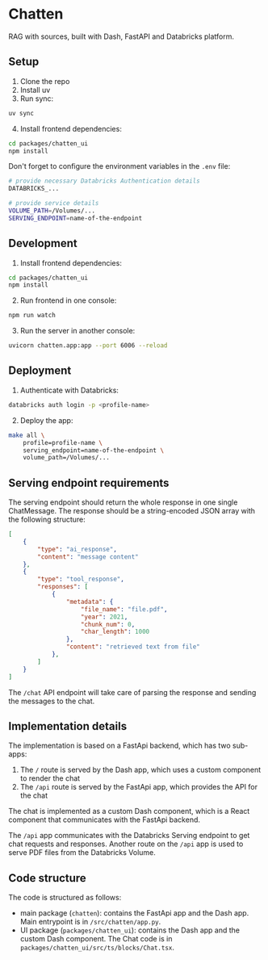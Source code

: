 # Chatten

RAG with sources, built with Dash, FastAPI and Databricks platform.

## Setup

1. Clone the repo
2. Install uv 
3. Run sync:

```bash
uv sync
```

4. Install frontend dependencies:

```bash
cd packages/chatten_ui
npm install
```


Don't forget to configure the environment variables in the `.env` file:

```bash
# provide necessary Databricks Authentication details
DATABRICKS_...

# provide service details
VOLUME_PATH=/Volumes/...
SERVING_ENDPOINT=name-of-the-endpoint
```

## Development

1. Install frontend dependencies:

```bash
cd packages/chatten_ui
npm install
```

2. Run frontend in one console:

```bash
npm run watch
```

3. Run the server in another console:

```bash
uvicorn chatten.app:app --port 6006 --reload
```

## Deployment

1. Authenticate with Databricks:

```bash
databricks auth login -p <profile-name>
```

2. Deploy the app:

```bash
make all \
    profile=profile-name \
    serving_endpoint=name-of-the-endpoint \
    volume_path=/Volumes/...
```

## Serving endpoint requirements

The serving endpoint should return the whole response in one single ChatMessage. The response should be a string-encoded JSON array with the following structure:
```json
[
    {
        "type": "ai_response",
        "content": "message content"
    },
    {
        "type": "tool_response",
        "responses": [
            {
                "metadata": {
                    "file_name": "file.pdf",
                    "year": 2021,
                    "chunk_num": 0,
                    "char_length": 1000
                },
                "content": "retrieved text from file"
            },
        ]
    }
]
```

The `/chat` API endpoint will take care of parsing the response and sending the messages to the chat.
    
## Implementation details

The implementation is based on a FastApi backend, which has two sub-apps:
1. The `/` route is served by the Dash app, which uses a custom component to render the chat
2. The `/api` route is served by the FastApi app, which provides the API for the chat

The chat is implemented as a custom Dash component, which is a React component that communicates with the FastApi backend.

The `/api` app communicates with the Databricks Serving endpoint to get chat requests and responses. Another route on the `/api` app is used to serve PDF files from the Databricks Volume.


## Code structure

The code is structured as follows:
- main package (`chatten`): contains the FastApi app and the Dash app. Main entrypoint is in `/src/chatten/app.py`.
- UI package (`packages/chatten_ui`): contains the Dash app and the custom Dash component. The Chat code is in `packages/chatten_ui/src/ts/blocks/Chat.tsx`.